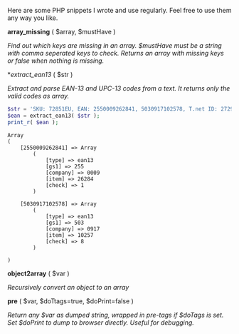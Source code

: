 Here are some PHP snippets I wrote and use regularly. Feel free to use them any way you like.

**array_missing** ( $array, $mustHave )

_Find out which keys are missing in an array. $mustHave must be a string with comma seperated keys to check. Returns an array with missing keys or false when nothing is missing._

**extract_ean13* ( $str )

_Extract and parse EAN-13 and UPC-13 codes from a text. It returns only the valid codes as array._

```php
$str = 'SKU: 72851EU, EAN: 2550009262841, 5030917102578, T.net ID: 272977';
$ean = extract_ean13( $str );
print_r( $ean );
```

```
Array
(
    [2550009262841] => Array
        (
            [type] => ean13
            [gs1] => 255
            [company] => 0009
            [item] => 26284
            [check] => 1
        )

    [5030917102578] => Array
        (
            [type] => ean13
            [gs1] => 503
            [company] => 0917
            [item] => 10257
            [check] => 8
        )

)
```

**object2array** ( $var )

_Recursively convert an object to an array_

**pre** ( $var, $doTtags=true, $doPrint=false )

_Return any $var as dumped string, wrapped in pre-tags if $doTags is set. Set $doPrint to dump to browser directly. Useful for debugging._
